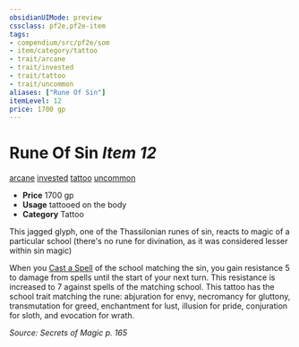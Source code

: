 ```yaml
---
obsidianUIMode: preview
cssclass: pf2e,pf2e-item
tags:
- compendium/src/pf2e/som
- item/category/tattoo
- trait/arcane
- trait/invested
- trait/tattoo
- trait/uncommon
aliases: ["Rune Of Sin"]
itemLevel: 12
price: 1700 gp
---
```

# Rune Of Sin *Item 12*  
[arcane](../../../rules/traits/arcane.md)  [invested](../../../rules/traits/invested.md)  [tattoo](../../../rules/traits/tattoo-lowg.md)  [uncommon](../../../rules/traits/uncommon.md)  

- **Price** 1700 gp
- **Usage** tattooed on the body
- **Category** Tattoo

This jagged glyph, one of the Thassilonian runes of sin, reacts to magic of a particular school (there's no rune for divination, as it was considered lesser within sin magic)

When you [Cast a Spell](../../../rules/actions/cast-a-spell.md) of the school matching the sin, you gain resistance 5 to damage from spells until the start of your next turn. This resistance is increased to 7 against spells of the matching school. This tattoo has the school trait matching the rune: abjuration for envy, necromancy for gluttony, transmutation for greed, enchantment for lust, illusion for pride, conjuration for sloth, and evocation for wrath.

*Source: Secrets of Magic p. 165*